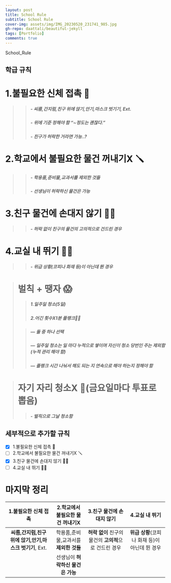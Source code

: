```yaml
---
layout: post
title: School Rule
subtitle: School Rule
cover-img: assets/img/IMG_20230520_231741_985.jpg
gh-repo: daattali/beautiful-jekyll
tags: [Portfolio]
comments: true
---
```


 

School_Rule 
## 학급 규칙

# 1.불필요한 신체 접촉 👀
>
>> ##### - **씨름,간지럼,친구 위에 앉기,안기,마스크 벗기기**, Ext.
>> ##### - **위에 기준 정해야 함 “~정도는 괜찮다.”**
>> ##### - 친구가 **허락**한 거라면 가능..?

# 2.학교에서 불필요한 물건 꺼내기X 🪛
>
>> ##### - 학용품,준비물,교과서를 **제외한 것들**
>> ##### - 선생님이 **허락하신 물건은 가능**

# 3.친구 물건에 손대지 않기 ✋🏻
>
>> ##### - **허락 없이** 친구의 물건의 **고의적**으로 건드린 경우

# 4.교실 내 뛰기 🏃🏻
>
>> ##### - **위급 상황**(코피나 화재 등)이 아닌데 뛴 경우

># 벌칙 + 땡자 😱
>
>> ##### 1.**일주일 청소(5일)**
>> ##### 2.**어긴 횟수X1분 플랭크💪🏻** 
>
>> ##### — **둘 중 하나 선택**
>>
>> ##### — **일주일 청소는 일 마다 누적으로 쌓이며 자신이 청소 당번인 주는 제외함(누적 관리 해야 함)**
>>
>> ##### — 플랭크 **시간 나눠서** 해도 되는 지 **연속**으로 해야 하는지 정해야 함

> # 자기 자리 청소X 🧹(금요일마다 투표로 뽑음) 
> 
>> ##### - **벌칙**으로 그날 **청소함**

## 세부적으로 추가할 규칙
- [X]  1.불필요한 신체 접촉 👀
- [ ]  2.학교에서 불필요한 물건 꺼내기X 🪛
- [X]  3.친구 물건에 손대지 않기 ✋🏻
- [ ]  4.교실 내 뛰기 🏃🏻

# 마지막 정리
|1.불필요한 신체 접촉|2.학교에서 불필요한 물건 꺼내기X|3.친구 물건에 손대지 않기|4.교실 내 뛰기|
|:--:|:--:|:--:|:--:|
|**씨름,간지럼,친구 위에 앉기,안기,마스크 벗기기**, Ext.|학용품,준비물,교과서를 **제외한 것들**|**허락 없이** 친구의 물건의 **고의적**으로 건드린 경우|**위급 상황**(코피나 화재 등)이 아닌데 뛴 경우|
||선생님이 **허락하신 물건은 가능**|||


